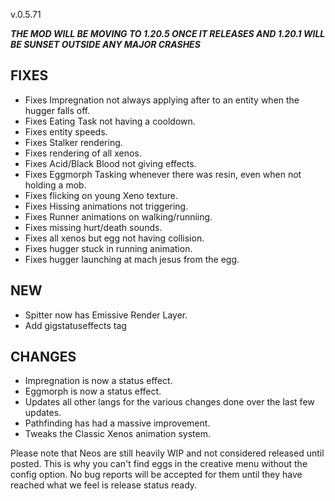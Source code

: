 v.0.5.71

***THE MOD WILL BE MOVING TO 1.20.5 ONCE IT RELEASES AND 1.20.1 WILL BE SUNSET OUTSIDE ANY MAJOR CRASHES***

## FIXES
- Fixes Impregnation not always applying after to an entity when the hugger falls off.
- Fixes Eating Task not having a cooldown.
- Fixes entity speeds.
- Fixes Stalker rendering.
- Fixes rendering of all xenos.
- Fixes Acid/Black Blood not giving effects.
- Fixes Eggmorph Tasking whenever there was resin, even when not holding a mob.
- Fixes flicking on young Xeno texture.
- Fixes Hissing animations not triggering.
- Fixes Runner animations on walking/runniing.
- Fixes missing hurt/death sounds.
- Fixes all xenos but egg not having collision.
- Fixes hugger stuck in running animation.
- Fixes hugger launching at mach jesus from the egg.

## NEW
- Spitter now has Emissive Render Layer.
- Add gigstatuseffects tag

## CHANGES
- Impregnation is now a status effect.
- Eggmorph is now a status effect.
- Updates all other langs for the various changes done over the last few updates.
- Pathfinding has had a massive improvement. 
- Tweaks the Classic Xenos animation system.

Please note that Neos are still heavily WIP and not considered released until posted. This is why you can't find eggs in the creative menu without the config option.
No bug reports will be accepted for them until they have reached what we feel is release status ready.